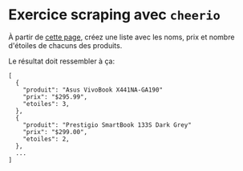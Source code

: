 # Exercice scraping avec `cheerio`

À partir de [cette page](https://www.webscraper.io/test-sites/e-commerce/allinone/computers/laptops), créez une liste avec les noms, prix et nombre d'étoiles de chacuns des produits.

Le résultat doit ressembler à ça:

```
[
  {
    "produit": "Asus VivoBook X441NA-GA190"
    "prix": "$295.99",
    "etoiles": 3,
  },
  {
    "produit": "Prestigio SmartBook 133S Dark Grey"
    "prix": "$299.00",
    "etoiles": 2,
  },
  ...
]
```